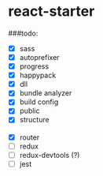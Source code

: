 # react-starter

###todo:

- [x] sass
- [x] autoprefixer
- [x] progress
- [x] happypack
- [x] dll
- [x] bundle analyzer
- [x] build config
- [x] public
- [x] structure<br><br>
- [x] router
- [ ] redux
- [ ] redux-devtools (?)
- [ ] jest

